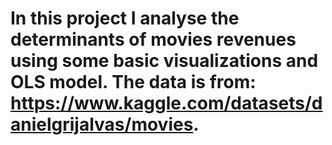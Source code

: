 # In this project I analyse the determinants of movies revenues using some basic visualizations and OLS model. The data is from: https://www.kaggle.com/datasets/danielgrijalvas/movies. 
